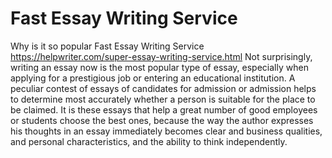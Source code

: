 # Fast Essay Writing Service

Why is it so popular 
Fast Essay Writing Service https://helpwriter.com/super-essay-writing-service.html
Not surprisingly, writing an essay now is the most popular type of essay, especially when applying for a prestigious job or entering an educational institution. A peculiar contest of essays of candidates for admission or admission helps to determine most accurately whether a person is suitable for the place to be claimed. It is these essays that help a great number of good employees or students choose the best ones, because the way the author expresses his thoughts in an essay immediately becomes clear and business qualities, and personal characteristics, and the ability to think independently.
